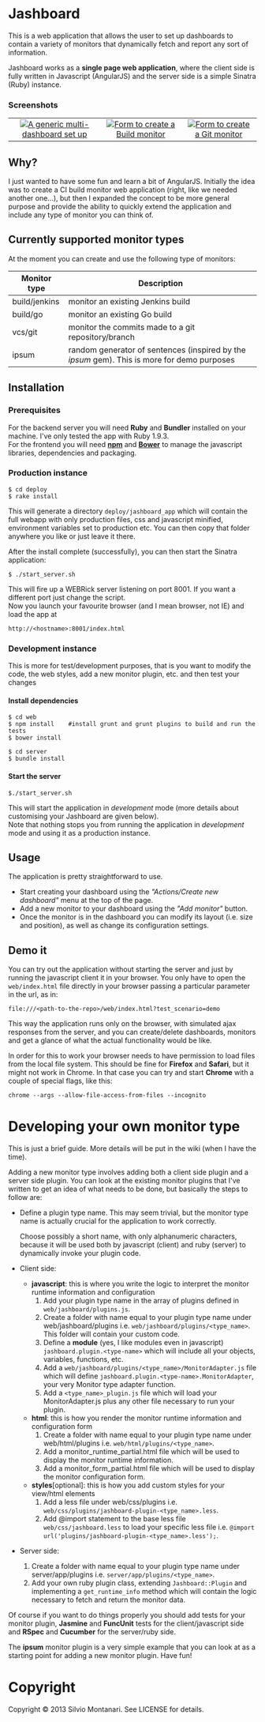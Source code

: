 # Jashboard

This is a web application that allows the user to set up dashboards to contain a variety of monitors that dynamically fetch and report any sort of information.

Jashboard works as a **single page web application**, where the client side is fully written in Javascript (AngularJS) and the server side is a simple Sinatra (Ruby) instance.

### Screenshots

<table>
  <tr>
    <td style="text-align:center">
      <a href="http://smontanari.github.io/jashboard/screenshots/generic_dashboard.png"><img src="http://smontanari.github.io/jashboard/screenshots/generic_dashboard-thb.png">A generic multi-dashboard set up
    </td>
    <td style="text-align:center">
      <a href="http://smontanari.github.io/jashboard/screenshots/build_monitor_form.png"><img src="http://smontanari.github.io/jashboard/screenshots/build_monitor_form-thb.png">Form to create a Build monitor
    </td>
    <td style="text-align:center">
      <a href="http://smontanari.github.io/jashboard/screenshots/git_monitor_form.png"><img src="http://smontanari.github.io/jashboard/screenshots/git_monitor_form-thb.png">Form to create a Git monitor
    </td>
  </tr>
</table>

## Why?
I just wanted to have some fun and learn a bit of AngularJS. Initially the idea was to create a CI build monitor web application (right, like we needed another one…), but then I expanded the concept to be more general purpose and provide the ability to quickly extend the application and include any type of monitor you can think of.

## Currently supported monitor types
At the moment you can create and use the following type of monitors:

Monitor type  | Description | 
------------  | ----------- |
build/jenkins | monitor an existing Jenkins build | 
build/go      | monitor an existing Go build |
vcs/git       | monitor the commits made to a git repository/branch |
ipsum         | random generator of sentences (inspired by the *ipsum* gem). This is more for demo purposes |

## Installation
### Prerequisites
For the backend server you will need **Ruby** and **Bundler** installed on your machine. I've only tested the app with Ruby 1.9.3.  
For the frontend you will need [**npm**](https://npmjs.org/) and [**Bower**](http://bower.io/) to manage the javascript libraries, dependencies and packaging.

### Production instance

    $ cd deploy
    $ rake install

This will generate a directory `deploy/jashboard_app` which will contain the full webapp with only production files, css and javascript minified, environment variables set to production etc. You can then copy that folder anywhere you like or just leave it there.
	
After the install complete (successfully), you can then start the Sinatra application:

	$ ./start_server.sh
	
This will fire up a WEBRick server listening on port 8001. If you want a different port just change the script.  
Now you launch your favourite browser (and I mean browser, not IE) and load the app at

	http://<hostname>:8001/index.html

### Development instance
This is more for test/development purposes, that is you want to modify the code, the web styles, add a new monitor plugin, etc. and then test your changes

#### Install dependencies

	$ cd web
	$ npm install    #install grunt and grunt plugins to build and run the tests
	$ bower install
	
	$ cd server
	$ bundle install

#### Start the server

	$./start_server.sh

This will start the application in *development* mode (more details about customising your Jashboard are given below).   
Note that nothing stops you from running the application in *development* mode and using it as a production instance.


## Usage
The application is pretty straightforward to use. 

* Start creating your dashboard using the *"Actions/Create new dashboard"* menu at the top of the page.
* Add a new monitor to your dashboard using the *"Add monitor"* button. 
* Once the monitor is in the dashboard you can modify its layout (i.e. size and position), as well as change its configuration settings.

## Demo it
You can try out the application without starting the server and just by running the javascript client it in your browser.
You only have to open the `web/index.html` file directly in your browser passing a particular parameter in the url, as in:

    file:///<path-to-the-repo>/web/index.html?test_scenario=demo
    
This way the application runs only on the browser, with simulated ajax responses from the server, and you can create/delete dashboards, monitors and get a glance of what the actual functionality would be like.

In order for this to work your browser needs to have permission to load files from the local file system. This should be fine for **Firefox** and **Safari**, but it might not work in Chrome. In that case you can try and start **Chrome** with a couple of special flags, like this:
    
    chrome --args --allow-file-access-from-files --incognito

# Developing your own monitor type
This is just a brief guide. More details will be put in the wiki (when I have the time).

Adding a new monitor type involves adding both a client side plugin and a server side plugin.
You can look at the existing monitor plugins that I've written to get an idea of what needs to be done, but basically the steps to follow are:

* Define a plugin type name. This may seem trivial, but the monitor type name is actually crucial for the application to work correctly. 
   
   Choose possibly a short name, with only alphanumeric characters, because it will be used both by javascript (client) and ruby (server) to dynamically invoke your plugin code. 

* Client side: 
    * **javascript**: this is where you write the logic to interpret the monitor runtime information and configuration
        1. Add your plugin type name in the array of plugins defined in `web/jashboard/plugins.js`.
        2. Create a folder with name equal to your plugin type name under web/jashboard/plugins i.e. `web/jashboard/plugins/<type_name>`. This folder will contain your custom code.
        3. Define a **module** (yes, I like modules even in javascript) `jashboard.plugin.<type-name>` which will include all your objects, variables, functions, etc.
        3. Add a `web/jashboard/plugins/<type_name>/MonitorAdapter.js` file which will define `jashboard.plugin.<type-name>.MonitorAdapter`, your very Monitor type adapter function.
        4. Add a `<type_name>_plugin.js` file which will load your MonitorAdapter.js plus any other file necessary to run your plugin.
    * **html**: this is how you render the monitor runtime information and configuration form
        1. Create a folder with name equal to your plugin type name under web/html/plugins i.e. `web/html/plugins/<type_name>`.
        2. Add a monitor_runtime_partial.html file which will be used to display the monitor runtime information.
        3. Add a monitor_form_partial.html file which will be used to display the monitor configuration form.
    * **styles**[optional]: this is how you add custom styles for your view/html elements
        1. Add a less file under web/css/plugins i.e. `web/css/plugins/jashboard-plugin-<type_name>.less`.
        2. Add @import statement to the base less file `web/css/jashboard.less` to load your specific less file i.e. `@import url('plugins/jashboard-plugin-<type_name>.less');`.
* Server side:
    1. Create a folder with name equal to your plugin type name under server/app/plugins i.e. `server/app/plugins/<type_name>`.
    2. Add your own ruby plugin class, extending `Jashboard::Plugin` and implementing a `get_runtime_info` method which will contain the logic necessary to fetch and return the monitor data.

Of course if you want to do things properly you should add tests for your monitor plugin, **Jasmine** and **FuncUnit** tests for the client/javascript side and **RSpec** and **Cucumber** for the server/ruby side. 

The **ipsum** monitor plugin is a very simple example that you can look at as a starting point for adding a new monitor plugin. Have fun!

# Copyright

Copyright &copy; 2013 Silvio Montanari. See LICENSE for details.


